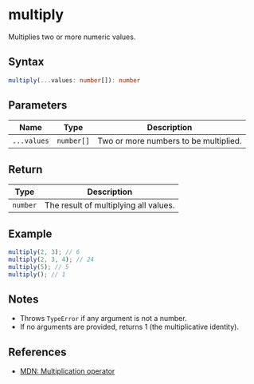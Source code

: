 # multiply

Multiplies two or more numeric values.

## Syntax
```typescript
multiply(...values: number[]): number
```

## Parameters
| Name        | Type         | Description                        |
|-------------|--------------|------------------------------------|
| `...values` | `number[]`   | Two or more numbers to be multiplied.|

## Return
| Type     | Description                          |
|----------|--------------------------------------|
| `number` | The result of multiplying all values. |

## Example
```typescript
multiply(2, 3); // 6
multiply(2, 3, 4); // 24
multiply(5); // 5
multiply(); // 1
```

## Notes
- Throws `TypeError` if any argument is not a number.
- If no arguments are provided, returns 1 (the multiplicative identity).

## References
- [MDN: Multiplication operator](https://developer.mozilla.org/en-US/docs/Web/JavaScript/Reference/Operators/Multiplication)